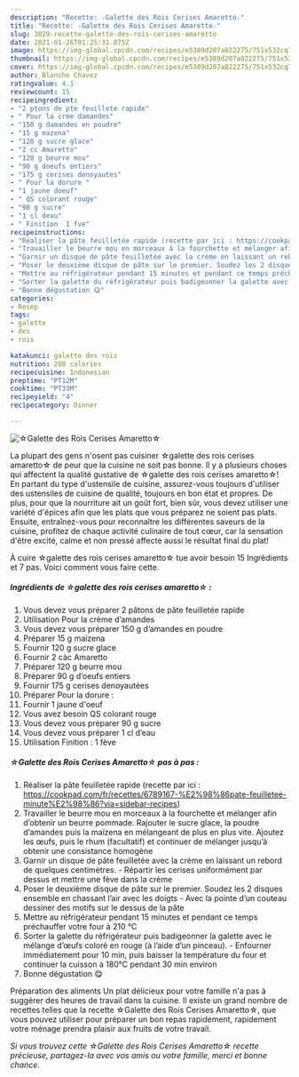 ```yaml
---
description: "Recette: ☆Galette des Rois Cerises Amaretto☆"
title: "Recette: ☆Galette des Rois Cerises Amaretto☆"
slug: 3029-recette-galette-des-rois-cerises-amaretto
date: 2021-01-26T01:25:31.875Z
image: https://img-global.cpcdn.com/recipes/e5389d207a822275/751x532cq70/☆galette-des-rois-cerises-amaretto☆-photo-principale-de-la-recette.jpg
thumbnail: https://img-global.cpcdn.com/recipes/e5389d207a822275/751x532cq70/☆galette-des-rois-cerises-amaretto☆-photo-principale-de-la-recette.jpg
cover: https://img-global.cpcdn.com/recipes/e5389d207a822275/751x532cq70/☆galette-des-rois-cerises-amaretto☆-photo-principale-de-la-recette.jpg
author: Blanche Chavez
ratingvalue: 4.1
reviewcount: 15
recipeingredient:
- "2 ptons de pte feuillete rapide"
- " Pour la crme damandes"
- "150 g damandes en poudre"
- "15 g mazena"
- "120 g sucre glace"
- "2 cc Amaretto"
- "120 g beurre mou"
- "90 g doeufs entiers"
- "175 g cerises denoyautes"
- " Pour la dorure "
- "1 jaune doeuf"
- " QS colorant rouge"
- "90 g sucre"
- "1 cl deau"
- " Finition  1 fve"
recipeinstructions:
- "Réaliser la pâte feuilletée rapide (recette par ici : https://cookpad.com/fr/recettes/6789167-%E2%98%86pate-feuilletee-minute%E2%98%86?via=sidebar-recipes)"
- "Travailler le beurre mou en morceaux à la fourchette et mélanger afin d’obtenir un beurre pommade. Rajouter le sucre glace, la poudre d’amandes puis la maïzena en mélangeant de plus en plus vite. Ajoutez les œufs, puis le rhum (facultatif) et continuer de mélanger jusqu’à obtenir une consistance homogène"
- "Garnir un disque de pâte feuilletée avec la crème en laissant un rebord de quelques centimètres.  Répartir les cerises uniformément par dessus et mettre une fève dans la crème"
- "Poser le deuxième disque de pâte sur le premier. Soudez les 2 disques ensemble en chassant l’air avec les doigts Avec la pointe d’un couteau dessiner des motifs sur le dessus de la pâte"
- "Mettre au réfrigérateur pendant 15 minutes et pendant ce temps préchauffer votre four à 210 °C"
- "Sorter la galette du réfrigérateur puis badigeonner la galette avec le mélange d’œufs coloré en rouge (à l’aide d’un pinceau). Enfourner immédiatement pour 10 min, puis baisser la température du four et continuer la cuisson à 180°C pendant 30 min environ"
- "Bonne dégustation 😋"
categories:
- Resep
tags:
- galette
- des
- rois

katakunci: galette des rois 
nutrition: 208 calories
recipecuisine: Indonesian
preptime: "PT12M"
cooktime: "PT33M"
recipeyield: "4"
recipecategory: Dinner

---
```



![☆Galette des Rois Cerises Amaretto☆](https://img-global.cpcdn.com/recipes/e5389d207a822275/751x532cq70/☆galette-des-rois-cerises-amaretto☆-photo-principale-de-la-recette.jpg)

La plupart des gens n'osent pas cuisiner ☆galette des rois cerises amaretto☆ de peur que la cuisine ne soit pas bonne. Il y a plusieurs choses qui affectent la qualité gustative de ☆galette des rois cerises amaretto☆! En partant du type d'ustensile de cuisine, assurez-vous toujours d'utiliser des ustensiles de cuisine de qualité, toujours en bon état et propres. De plus, pour que la nourriture ait un goût fort, bien sûr, vous devez utiliser une variété d'épices afin que les plats que vous préparez ne soient pas plats. Ensuite, entraînez-vous pour reconnaître les différentes saveurs de la cuisine, profitez de chaque activité culinaire de tout cœur, car la sensation d'être excité, calme et non pressé affecte aussi le résultat final du plat!

<!--inarticleads1-->

À cuire ☆galette des rois cerises amaretto☆ tue avoir besoin 15 Ingrédients et 7 pas. Voici comment vous faire cette.

##### Ingrédients de ☆galette des rois cerises amaretto☆ :

1. Vous devez vous préparer 2 pâtons de pâte feuilletée rapide
1. Utilisation  Pour la crème d’amandes
1. Vous devez vous préparer 150 g d’amandes en poudre
1. Préparer 15 g maïzena
1. Fournir 120 g sucre glace
1. Fournir 2 càc Amaretto
1. Préparer 120 g beurre mou
1. Préparer 90 g d’oeufs entiers
1. Fournir 175 g cerises denoyautées
1. Préparer  Pour la dorure :
1. Fournir 1 jaune d&#39;oeuf
1. Vous avez besoin  QS colorant rouge
1. Vous devez vous préparer 90 g sucre
1. Vous devez vous préparer 1 cl d’eau
1. Utilisation  Finition : 1 fève




<!--inarticleads2-->

##### ☆Galette des Rois Cerises Amaretto☆ pas à pas :

1. Réaliser la pâte feuilletée rapide (recette par ici : https://cookpad.com/fr/recettes/6789167-%E2%98%86pate-feuilletee-minute%E2%98%86?via=sidebar-recipes)
1. Travailler le beurre mou en morceaux à la fourchette et mélanger afin d’obtenir un beurre pommade. Rajouter le sucre glace, la poudre d’amandes puis la maïzena en mélangeant de plus en plus vite. Ajoutez les œufs, puis le rhum (facultatif) et continuer de mélanger jusqu’à obtenir une consistance homogène
1. Garnir un disque de pâte feuilletée avec la crème en laissant un rebord de quelques centimètres.  - Répartir les cerises uniformément par dessus et mettre une fève dans la crème
1. Poser le deuxième disque de pâte sur le premier. Soudez les 2 disques ensemble en chassant l’air avec les doigts - Avec la pointe d’un couteau dessiner des motifs sur le dessus de la pâte
1. Mettre au réfrigérateur pendant 15 minutes et pendant ce temps préchauffer votre four à 210 °C
1. Sorter la galette du réfrigérateur puis badigeonner la galette avec le mélange d’œufs coloré en rouge (à l’aide d’un pinceau). - Enfourner immédiatement pour 10 min, puis baisser la température du four et continuer la cuisson à 180°C pendant 30 min environ
1. Bonne dégustation 😋




<!--inarticleads1-->

<p>
Préparation des aliments Un plat délicieux pour votre famille n'a pas à suggérer des heures de travail dans la cuisine. Il existe un grand nombre de recettes telles que la recette ☆Galette des Rois Cerises Amaretto☆, que vous pouvez utiliser pour préparer un bon repas rapidement, rapidement votre ménage prendra plaisir aux fruits de votre travail.
</p>

<p>
<i>Si vous trouvez cette ☆Galette des Rois Cerises Amaretto☆ recette précieuse, partagez-la avec vos amis ou votre famille, merci et bonne chance.</i>
</p>
